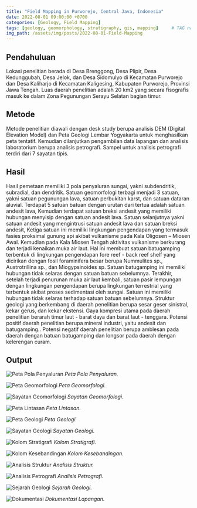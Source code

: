 ```yaml
---
title: "Field Mapping in Purworejo, Central Java, Indonesia"
date: 2022-08-01 09:00:00 +0700
categories: [Geology, Field Mapping]
tags: [geology, geomorphology, stratigraphy, gis, mapping]     # TAG names should always be lowercase
img_path: /assets/img/posts/2022-08-01-Field-Mapping
---
```


## Pendahuluan
Lokasi penelitian berada di Desa Brenggong, Desa Plipir, Desa Kedunggubah, Desa Jelok, dan Desa Sidomulyo di Kecamatan Purworejo dan Desa Kaliharjo di Kecamatan Kaligesing, Kabupaten Purworejo, Provinsi Jawa Tengah. Luas daerah penelitian adalah 20 km2 yang secara fisografis masuk ke dalam Zona Pegunungan Serayu Selatan bagian timur.

## Metode
Metode penelitian diawali dengan desk study berupa analisis DEM (Digital Elevation Model) dan Peta Geologi Lembar Yogyakarta untuk menghasilkan peta tentatif. Kemudian dilanjutkan pengambilan data lapangan dan analisis laboratorium berupa analisis petrografi. Sampel untuk analisis petrografi terdiri dari 7 sayatan tipis.

## Hasil
Hasil pemetaan memiliki 3 pola penyaluran sungai, yakni subdendritik, subradial, dan dendritik. Satuan geomorfologi terbagi menjadi 3 satuan, yakni satuan pegunungan lava, satuan perbukitan karst, dan satuan dataran aluvial. Terdapat 5 satuan batuan dengan urutan dari tertua adalah satuan andesit lava, Kemudian terdapat satuan breksi andesit yang memiliki hubungan menyisip dengan satuan andesit lava. Satuan selanjutnya yakni satuan andesit yang mengintrusi satuan andesit lava dan satuan breksi andesit, Ketiga satuan ini memiliki lingkungan pengendapan yang termasuk fasies proksimal gunung api akibat vulkanisme pada Kala Oligosen – Miosen Awal. Kemudian pada Kala Miosen Tengah aktivitas vulkanisme berkurang dan terjadi kenaikan muka air laut. Hal ini membuat satuan batugamping terbentuk di lingkungan pengendapan fore reef - back reef shelf yang dicirikan dengan fosil foraminifera besar berupa Nummulites sp., Austrotrillina sp., dan Miogypsinoides sp. Satuan batugamping ini memiliki hubungan tidak selaras dengan satuan batuan sebelumnya. Terakhir, setelah terjadi penurunan muka air laut kembali, satuan pasir lempungan dengan lingkungan pengendapan berupa lingkungan terrestrial yang terbentuk akibat proses sedimentasi oleh sungai. Satuan ini memiliki hubungan tidak selaras terhadap satuan batuan sebelumnya. Struktur geologi yang berkembang di daerah penelitian berupa sesar geser sinistral, kekar gerus, dan kekar ekstensi. Gaya kompresi utama pada daerah penelitian berarah timur laut - barat daya dan barat laut - tenggara. Potensi positif daerah penelitian berupa mineral industri, yaitu andesit dan batugamping.. Potensi negatif daerah penelitian berupa amblesan pada daerah dengan batuan batugamping dan longsor pada daerah dengan kelerengan curam.

## Output

![Peta Pola Penyaluran](peta_pola_penyaluran.png)
_Peta Pola Penyaluran._

![Peta Geomorfologi](peta_geomorfologi.png)
_Peta Geomorfologi._

![Sayatan Geomorfologi](sayatan_geomorfologi.png)
_Sayatan Geomorfologi._

![Peta Lintasan](peta_lintasan.png)
_Peta Lintasan._

![Peta Geologi](peta_geologi.png)
_Peta Geologi._

![Sayatan Geologi](sayatan_geologi.png)
_Sayatan Geologi._

![Kolom Stratigrafi](kolom_stratigrafi.png)
_Kolom Stratigrafi._

![Kolom Kesebandingan](kolom_kesebandingan.png)
_Kolom Kesebandingan._

![Analisis Struktur](analisis_struktur.png)
_Analisis Struktur._

![Analisis Petrografi](analisis_petrografi.png)
_Analisis Petrografi._

![Sejarah Geologi](sejarah_geologi.png)
_Sejarah Geologi._

![Dokumentasi](dokumentasi_lapangan.png)
_Dokumentasi Lapangan._